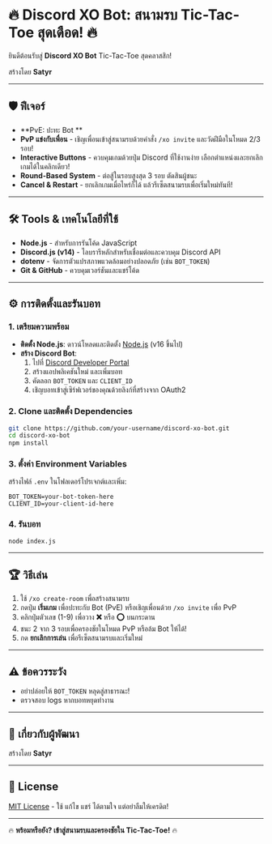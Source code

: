 # 🔥 Discord XO Bot: สนามรบ Tic-Tac-Toe สุดเดือด! 🔥

ยินดีต้อนรับสู่ **Discord XO Bot** Tic-Tac-Toe สุดคลาสสิก!

สร้างโดย **Satyr**

---

## 🛡️ ฟีเจอร์
- **PvE: ปะทะ Bot **  
- **PvP แข่งกับเพื่อน** - เชิญเพื่อนเข้าสู่สนามรบด้วยคำสั่ง `/xo invite` และวัดฝีมือในโหมด 2/3 รอบ!  
- **Interactive Buttons** - ควบคุมเกมด้วยปุ่ม Discord ที่ใช้งานง่าย เลือกตำแหน่งและยกเลิกเกมได้ในคลิกเดียว!  
- **Round-Based System** - ต่อสู้ในรอบสูงสุด 3 รอบ ตัดสินผู้ชนะ  
- **Cancel & Restart** - ยกเลิกเกมเมื่อไหร่ก็ได้ แล้วรีเซ็ตสนามรบเพื่อเริ่มใหม่ทันที!

---

## 🛠️ Tools & เทคโนโลยีที่ใช้
- **Node.js** - สำหรับการรันโค้ด JavaScript  
- **Discord.js (v14)** - ไลบรารีหลักสำหรับเชื่อมต่อและควบคุม Discord API  
- **dotenv** - จัดการตัวแปรสภาพแวดล้อมอย่างปลอดภัย (เช่น `BOT_TOKEN`)  
- **Git & GitHub** - ควบคุมเวอร์ชันและแชร์โค้ด  

---

## ⚙️ การติดตั้งและรันบอท

### 1. เตรียมความพร้อม
- **ติดตั้ง Node.js**: ดาวน์โหลดและติดตั้ง [Node.js](https://nodejs.org/) (v16 ขึ้นไป)  
- **สร้าง Discord Bot**:  
  1. ไปที่ [Discord Developer Portal](https://discord.com/developers/applications)  
  2. สร้างแอปพลิเคชันใหม่ และเพิ่มบอท  
  3. คัดลอก `BOT_TOKEN` และ `CLIENT_ID`  
  4. เชิญบอทเข้าสู่เซิร์ฟเวอร์ของคุณด้วยลิงก์ที่สร้างจาก OAuth2  

### 2. Clone และติดตั้ง Dependencies
```bash
git clone https://github.com/your-username/discord-xo-bot.git
cd discord-xo-bot
npm install
```

### 3. ตั้งค่า Environment Variables
สร้างไฟล์ `.env` ในโฟลเดอร์โปรเจกต์และเพิ่ม:  
```
BOT_TOKEN=your-bot-token-here
CLIENT_ID=your-client-id-here
```

### 4. รันบอท
```bash
node index.js
```

---

## 🏆 วิธีเล่น
1. ใช้ `/xo create-room` เพื่อสร้างสนามรบ  
2. กดปุ่ม **เริ่มเกม** เพื่อปะทะกับ Bot (PvE) หรือเชิญเพื่อนด้วย `/xo invite` เพื่อ PvP  
3. คลิกปุ่มตัวเลข (1-9) เพื่อวาง **❌** หรือ **⭕** บนกระดาน  
4. ชนะ 2 จาก 3 รอบเพื่อครองชัยในโหมด PvP หรือล้ม Bot ให้ได้!  
5. กด **ยกเลิกการเล่น** เพื่อรีเซ็ตสนามรบและเริ่มใหม่  

---

## ⚠️ ข้อควรระวัง
- อย่าปล่อยให้ `BOT_TOKEN` หลุดสู่สาธารณะ!
- ตรวจสอบ logs หากบอทหยุดทำงาน

---

## 🤖 เกี่ยวกับผู้พัฒนา
สร้างโดย **Satyr**

---

## 📜 License
[MIT License](LICENSE) - ใช้ แก้ไข แชร์ ได้ตามใจ แต่อย่าลืมให้เครดิต!

---

🔥 **พร้อมหรือยัง? เข้าสู่สนามรบและครองชัยใน Tic-Tac-Toe!** 🔥
